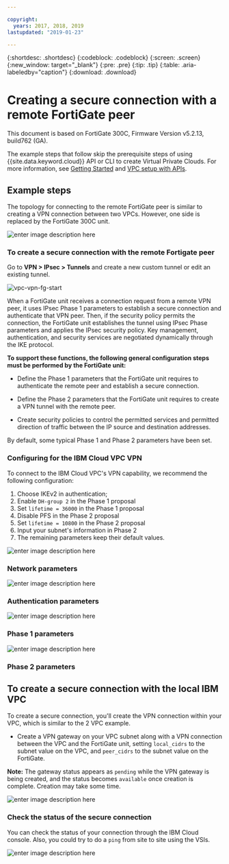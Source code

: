 ```yaml
---

copyright:
  years: 2017, 2018, 2019
lastupdated: "2019-01-23"

---
```


{:shortdesc: .shortdesc}
{:codeblock: .codeblock}
{:screen: .screen}
{:new_window: target="_blank"}
{:pre: .pre}
{:tip: .tip}
{:table: .aria-labeledby="caption"}
{:download: .download}


# Creating a secure connection with a remote FortiGate peer

This document is based on FortiGate 300C, Firmware Version	v5.2.13, build762 (GA).

The example steps that follow skip the prerequisite steps of using {{site.data.keyword.cloud}} API or CLI to create Virtual Private Clouds. For more information, see [Getting Started](https://{DomainName}/docs/infrastruture/vpc?topic=vpc-getting-started-with-ibm-cloud-virtual-private-cloud-infrastructure) and [VPC setup with APIs](https://{DomainName}/docs/infrastructure/vpc/example-code.md).

## Example steps
The topology for connecting to the remote FortiGate peer is similar to creating a VPN connection between two VPCs. However, one side is replaced by the FortiGate 300C unit.

![enter image description here](./images/vpc-vpn-fg-figure.png)

### To create a secure connection with the remote Fortigate peer

Go to **VPN \> IPsec \> Tunnels** and create a new custom tunnel or edit an existing tunnel.

![vpc-vpn-fg-start](./images/vpc-vpn-fg-start.JPG)

When a FortiGate unit receives a connection request from a remote VPN peer, it uses IPsec Phase 1 parameters to establish a secure connection and authenticate that VPN peer. Then, if the security policy permits the connection, the FortiGate unit establishes the tunnel using IPsec Phase parameters and applies the IPsec security policy. Key management, authentication, and security services are negotiated dynamically through the IKE protocol.

**To support these functions, the following general configuration steps must be performed by the FortiGate unit:**

* Define the Phase 1 parameters that the FortiGate unit requires to authenticate the remote peer and establish a secure connection.

* Define the Phase 2 parameters that the FortiGate unit requires to create a VPN tunnel with the remote peer.

* Create security policies to control the permitted services and permitted direction of traffic between the IP source and destination addresses.

By default, some typical Phase 1 and Phase 2 parameters have been set.

### Configuring for the IBM Cloud VPC VPN

To connect to the IBM Cloud VPC's VPN capability, we recommend the following configuration:

1. Choose IKEv2 in authentication;
2. Enable `DH-group 2` in the Phase 1 proposal
3. Set `lifetime = 36000` in the Phase 1 proposal
4. Disable PFS in the Phase 2 proposal
5. Set `lifetime = 10800` in the Phase 2 proposal
6. Input your subnet's information in Phase 2
7. The remaining parameters keep their default values.

![enter image description here](./images/vpc-vpn-fg-network.JPG)

### Network parameters

![enter image description here](./images/vpc-vpn-fg-authentication.JPG)

### Authentication parameters

![enter image description here](./images/vpc-vpn-fg-phase1.JPG)

### Phase 1 parameters

![enter image description here](./images/vpc-vpn-fg-phase2.JPG)

### Phase 2 parameters

## To create a secure connection with the local IBM VPC

To create a secure connection, you'll create the VPN connection within your VPC, which is similar to the 2 VPC example.

* Create a VPN gateway on your VPC subnet  along with a VPN connection between the VPC and the FortiGate unit, setting `local_cidrs` to the subnet value on the VPC, and `peer_cidrs` to the subnet value on the FortiGate.

**Note:** The gateway status appears as `pending` while the VPN gateway is being created, and the status becomes `available` once creation is complete. Creation may take some time.

![enter image description here](images/vpc-vpn-fg-connection.png)

### Check the status of the secure connection

You can check the status of your connection through the IBM Cloud console. Also, you could try to do a `ping` from site to site using the VSIs.

![enter image description here](images/vpc-vpn-fg-status.JPG)
